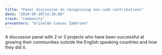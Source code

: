 ```yaml
---
title: "Panel discussion on recognizing non-code contributions"
date: "2019-09-10T14:30:00"
track: "community"
presenters: "Griselda Cuevas Zambrano"
---
```


A discussion panel with 2 or 3 projects who have been successful at growing their communities outside the English speaking countries and how they did it.
